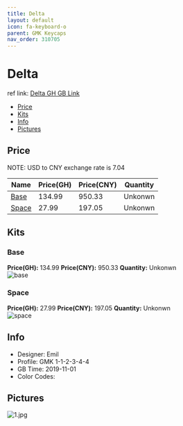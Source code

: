 ```yaml
---
title: Delta 
layout: default
icon: fa-keyboard-o
parent: GMK Keycaps
nav_order: 310705
---
```


# Delta 

ref link: [Delta GH GB Link]()  

* [Price](#price)  
* [Kits](#kits)  
* [Info](#info)  
* [Pictures](#pictures)  


## Price  
NOTE: USD to CNY exchange rate is 7.04

| Name          | Price(GH)    |  Price(CNY) | Quantity |
| ------------- | ------------ |  ---------- | -------- |
|[Base](#base)|134.99|950.33|Unkonwn|
|[Space](#space)|27.99|197.05|Unkonwn|


## Kits  
### Base  
**Price(GH):** 134.99    **Price(CNY):** 950.33    **Quantity:** Unkonwn  
<img src="{{ 'assets/images/gmk-keycaps/delta/kits_pics/base.jpg' | relative_url }}" alt="base" class="image featured">

### Space  
**Price(GH):** 27.99    **Price(CNY):** 197.05    **Quantity:** Unkonwn  
<img src="{{ 'assets/images/gmk-keycaps/delta/kits_pics/space.jpg' | relative_url }}" alt="space" class="image featured">


## Info  
* Designer: Emil  
* Profile: GMK 1-1-2-3-4-4  
* GB Time: 2019-11-01  
* Color Codes:  


## Pictures  
<img src="{{ 'assets/images/gmk-keycaps/delta/rendering_pics/1.jpg' | relative_url }}" alt="1.jpg" class="image featured">
